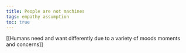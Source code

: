 ```yaml
---
title: People are not machines
tags: empathy assumption
toc: true
---
```


[[Humans need and want differently due to a variety of moods moments and concerns]]
